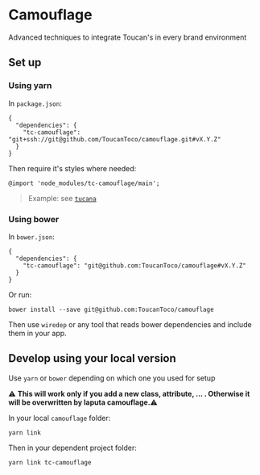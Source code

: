 # Camouflage
Advanced techniques to integrate Toucan's in every brand environment

## Set up
### Using yarn
In `package.json`:

    {
      "dependencies": {
        "tc-camouflage": "git+ssh://git@github.com/ToucanToco/camouflage.git#vX.Y.Z"
      }
    }

Then require it's styles where needed:

    @import 'node_modules/tc-camouflage/main';

> Example: see [`tucana`](https://github.com/ToucanToco/tucana)

### Using bower
In `bower.json`:

    {
      "dependencies": {
        "tc-camouflage": "git@github.com:ToucanToco/camouflage#vX.Y.Z"
      }
    }

Or run:

    bower install --save git@github.com:ToucanToco/camouflage

Then use `wiredep` or any tool that reads bower dependencies and include them
in your app.

## Develop using your local version
Use `yarn` or `bower` depending on which one you used for setup

:warning: **This will work only if you add a new class, attribute, ... . Otherwise it will be overwritten by laputa camouflage.**:warning:

In your local `camouflage` folder:

    yarn link

Then in your dependent project folder:

    yarn link tc-camouflage


